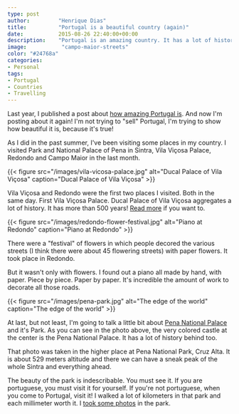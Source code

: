 ```yaml
---
type: post
author:         "Henrique Dias"
title:          "Portugal is a beautiful country (again)"
date:           2015-08-26 22:40:00+00:00
description:    "Portugal is an amazing country. It has a lot of history behind. Know some of the places I visited this month. From Sintra to Redondo."
image:           "campo-maior-streets"
color: "#24768a"
categories:
- Personal
tags:
- Portugal
- Countries
- Travelling
---
```


Last year, I published a post about [how amazing Portugal is](/personal/portugal-beautiful-country/). And now I'm posting about it again! I'm not trying to "sell" Portugal, I'm trying to show how beautiful it is, because it's true!

As I did in the past summer, I've been visiting some places in my country. I visited Park and National Palace of Pena in Sintra, Vila Viçosa Palace, Redondo and Campo Maior in the last month.

{{< figure src="/images/vila-vicosa-palace.jpg" alt="Ducal Palace of Vila Viçosa" caption="Ducal Palace of Vila Viçosa" >}}

Vila Viçosa and Redondo were the first two places I visited. Both in the same day. First Vila Viçosa Palace. Ducal Palace of Vila Viçosa aggregates a lot of history. It has more than 500 years! [Read more](https://en.wikipedia.org/wiki/Ducal_Palace_of_Vila_Vi%C3%A7osa) if you want to.

{{< figure src="/images/redondo-flower-festival.jpg" alt="Piano at Redondo" caption="Piano at Redondo" >}}

There were a "festival" of flowers in which people decored the various streets (I think there were about 45 flowering streets) with paper flowers. It took place in Redondo.

But it wasn't only with flowers. I found out a piano all made by hand, with paper. Piece by piece. Paper by paper. It's incredible the amount of work to decorate all those roads.

{{< figure src="/images/pena-park.jpg" alt="The edge of the world" caption="The edge of the world" >}}

At last, but not least, I'm going to talk a little bit about [Pena National Palace](https://en.wikipedia.org/wiki/Pena_National_Palace) and it's Park. As you can see in the photo above, the very colored castle at the center is the Pena National Palace. It has a lot of history behind too.

That photo was taken in the higher place at Pena National Park, Cruz Alta. It is about 529 meters altitude and there we can have a sneak peak of the whole Sintra and everything ahead.

The beauty of the park is indescribable. You must see it. If you are portuguese, you must visit it for yourself. If you're not portuguese, when you come to Portugal, visit it! I walked a lot of kilometers in that park and each millimeter worth it. I [took some photos](https://goo.gl/photos/KonUQfaheZiZCmdv9) in the park.
